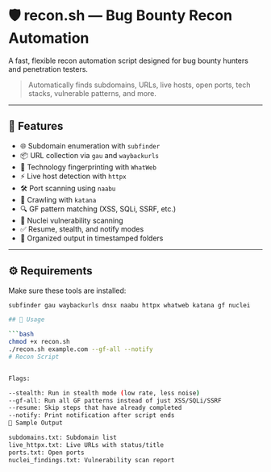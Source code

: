 # 🛡️ recon.sh — Bug Bounty Recon Automation

A fast, flexible recon automation script designed for bug bounty hunters and penetration testers.

> Automatically finds subdomains, URLs, live hosts, open ports, tech stacks, vulnerable patterns, and more.

---

## 🔧 Features

- 🌐 Subdomain enumeration with `subfinder`
- 📦 URL collection via `gau` and `waybackurls`
- 🧠 Technology fingerprinting with `WhatWeb`
- ⚡ Live host detection with `httpx`
- 🛠 Port scanning using `naabu`
- 🐾 Crawling with `katana`
- 🔍 GF pattern matching (XSS, SQLi, SSRF, etc.)
- 🧪 Nuclei vulnerability scanning
- ✅ Resume, stealth, and notify modes
- 📂 Organized output in timestamped folders

---

## ⚙️ Requirements

Make sure these tools are installed:

```bash
subfinder gau waybackurls dnsx naabu httpx whatweb katana gf nuclei

## 🔧 Usage

```bash
chmod +x recon.sh
./recon.sh example.com --gf-all --notify
# Recon Script


Flags:

--stealth: Run in stealth mode (low rate, less noise)
--gf-all: Run all GF patterns instead of just XSS/SQLi/SSRF
--resume: Skip steps that have already completed
--notify: Print notification after script ends
🧪 Sample Output

subdomains.txt: Subdomain list
live_httpx.txt: Live URLs with status/title
ports.txt: Open ports
nuclei_findings.txt: Vulnerability scan report
